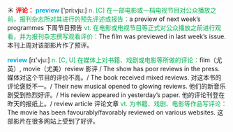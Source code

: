 ☀ <font color="red">**评论：**</font>
<font color="sky blue">**preview**</font> ['pri:vju:] 
<font color="#00b050">n. [C] 在一部电影或一档电视节目对公众播放之前，报刊杂志所对其进行的预先评述或报告：</font>a preview of next week’s programmes 下周节目预告 <font color="#00b050">vt. 在电影或电视节目等正式对公众播放之前进行观看，并为报刊杂志撰写观看评价：</font>The film was previewed in last week’s issue. 本刊上周对该部影片作了预评。

<font color="sky blue">**review**</font> [rɪ'vju:] 
<font color="#00b050">n. [C, U] 在媒体上对书籍、戏剧或电影等所做的评论：</font>film（尤英）, movie（尤美）review 影评 / The show has poor reviews in the press. 媒体对这个节目的评价不高。/ The book received mixed reviews. 对这本书的评论褒贬不一。/ Their new musical opened to glowing reviews. 他们的新音乐剧受到热烈好评。/ His review appeared in yesterday’s paper. 他的评论刊登在昨天的报纸上。/ review article 评论文章 <font color="#00b050">vt. 为书籍、戏剧、电影等作品写评论：</font>The movie has been favourably/favorably reviewed on various websites. 这部影片在很多网站上受到了好评。
